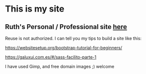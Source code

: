 # This is my site
## Ruth's Personal / Professional site [here](https://ruthc-w.github.io/blob/master/_index.html)

Reuse is not authorized.
I can tell you my tips to build a site like this:

https://websitesetup.org/bootstrap-tutorial-for-beginners/

https://galuxui.com.es/#/sass-facilito-parte-1

I have used Gimp, and free domain images ;) welcome
